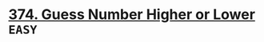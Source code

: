 # [374. Guess Number Higher or Lower](https://leetcode.com/problems/guess-number-higher-or-lower/description/) `EASY`

